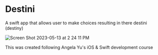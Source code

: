 # Destini
A swift app that allows user to make choices resulting in there destini (destiny)

   ![Screen Shot 2023-05-13 at 2 24 11 PM](https://github.com/bonsujo/Destini/assets/55116162/494da798-19c3-49b8-95cc-ac8a372cd619)

This was created following Angela Yu's iOS & Swift development course
